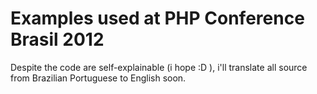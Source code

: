 Examples used at PHP Conference Brasil 2012
===========================================

Despite the code are self-explainable (i hope :D ), i'll translate all source from Brazilian Portuguese to English soon.
